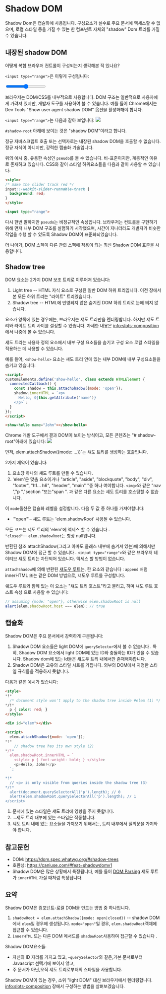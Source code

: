 # Shadow DOM

Shadow Dom은 캡슐화에 사용됩니다. 구성요소가 실수로 주요 문서에 엑세스할 수 없으며, 로컬 스타일 등을 가질 수 있는 한 컴포넌트 자체의 "shadow" Dom 트리를 가질 수 있습니다.

## 내장된 shadow DOM

어떻게 복합 브라우저 컨트롤이 구성되는지 생각해본 적 있나요?

`<input type="range">`은 이렇게 구성됩니다:

<p>
<input type="range">
</p>

브라우저는 DOM/CSS를 내부적으로 사용합니다. DOM 구조는 일반적으로 사용자에게 가려져 있지만, 개발자 도구를 사용하여 볼 수 있습니다. 예를 들어 Chrome에서는 Dev Tools "Show user agent shadow DOM" 옵션을 활성화해야 합니다.

`<input type="range">`는 다음과 같아 보입니다:
![](shadow-dom-range.png)


`#shadow-root` 아래에 보이는 것은 "shadow DOM"이라고 합니다.

정규 자바스크립트 호출 또는 선택자로는 내장된 shadow DOM을 호출할 수 없습니다. 정규 자식이 아니지만, 강력한 캡슐화 기술입니다.

위의 예시 중, 유용한 속성인 `pseudo`를 볼 수 있습니다. 비-표준이지만, 계층적인 이유로 존재하고 있습니다. CSS와 같이 스타일 하위요소들을 다음과 같이 사용할 수 있습니다: 
```html run autorun
<style>
/* make the slider track red */
input::-webkit-slider-runnable-track {
  background: red;
}
</style>

<input type="range">
```


다시 한번 말하지만 `pseudo`는 비정규적인 속성입니다. 브라우저는 컨트롤을 구현하기 위해 먼저 내부 DOM 구조를 실험하기 시작했으며, 시간이 지나더라도 개발자가 비슷한 작업을 수행 할 수 있도록 Shadow DOM이 표준화되었습니다. 

더 나아가, DOM 스펙이 다른 관련 스펙에 적용이 되는 최신 Shadow DOM 표준을 사용합니다.

## Shadow tree

DOM 요소는 2가지 DOM 보조 트리로 이루어져 있습니다:

1. Light tree -- HTML 자식 요소로 구성된 일반 DOM 하위 트리입니다. 이전 장에서 본 모든 하위 트리는 "라이트" 트리였습니다.
2. Shadow tree -- HTML에 반영되지 않은 숨겨진 DOM 하위 트리로 눈에 띄지 않습니다. 

요소가 양쪽에 있는 경우에는, 브라우저는 섀도 트리만을 렌더링합니다. 하지만 섀도 트리와 라이트 트리 사이를 설정할 수 있습니다. 자세한 내용은 <info:slots-composition>에서 나중에 볼 수 있습니다. 
	
섀도 트리는 사용자 정의 요소에서 내부 구성 요소들을 숨기고 구성 요소 로컬 스타일을 적용하는 데 사용할 수 있습니다.

예를 들어, `<show-hello>` 요소는 섀도 트리 안에 있는 내부 DOM에 내부 구성요소들을 숨기고 있습니다:

```html run autorun height=60
<script>
customElements.define('show-hello', class extends HTMLElement {
  connectedCallback() {
    const shadow = this.attachShadow({mode: 'open'});
    shadow.innerHTML = `<p>
      Hello, ${this.getAttribute('name')}
    </p>`;
  }  
});
</script>

<show-hello name="John"></show-hello>
```

Chrome 개발 도구에서 결과 DOM이 보이는 방식이고, 모든 콘텐츠는 "# shadow-root"아래에 있습니다:
![](shadow-dom-say-hello.png)


먼저, elem.attachShadow({mode: …})`는 섀도 트리를 생성하는 호출입니다.

2가지 제약이 있습니다:
1. 요소당 하나의 섀도 루트를 만들 수 있습니다.
2. 'elem'은 맞춤 요소이거나 "article", "aside", "blockquote", "body", "div", "footer", "h1… h6", "header", "main" "중 하나 여야합니다. `<img>`와 같은 "nav ","p ","section "또는"span ". 과 같은 다른 요소는 섀도 트리를 호스팅할 수 없습니다.

이 `mode`옵션은 캡슐화 레벨을 설정합니다. 다음 두 값 중 하나를 가져야합니다:
- '"open"'– 섀도 루트는 'elem.shadowRoot' 사용될 수 있습니다.

모든 코드는 섀도 트리의 'elem'에 액세스 할 수 있습니다 .  
`"closed"`–- `elem.shadowRoot`는 항상 null입니다.

반환된 참조 attachShadow(그리고 아마도 클래스 내부에 숨겨져 있는)에 의해서만 Shadow DOM에 접근 할 수 있습니다 . `<input type="range">`와 같은 브라우저 네이티브 섀도 트리는 차단되어 있습니다. 액세스 할 방법이 없습니다.

`attachShadow`에 의해 반환된 [섀도우 루트](https://dom.spec.whatwg.org/#shadowroot)는, 한 요소와 같습니다 :  `append` 처럼 innerHTML 또는 같은 DOM 방법으로,  섀도우 루트를 구성합니다.

쉐도우 루트와 함께 있는 이 요소는 "섀도 트리 호스트"라고 불리고, 하며 섀도 루트 호스트 속성 으로 사용할 수 있습니다:

```js
// assuming {mode: "open"}, otherwise elem.shadowRoot is null
alert(elem.shadowRoot.host === elem); // true
```

## 캡슐화

Shadow DOM은 주요 문서에서 강력하게 구분됩니다:

1. Shadow DOM 요소들은 light DOM에 `querySelector`에서 볼 수 없습니다 . 특히, Shadow DOM 요소에서 light DOM에 있는 ID와 충돌하는 ID가 있을 수 있습니다. Shadow dom에 있는 Id들은 섀도우 트리 내에서만 존재해야합니다.
2. Shadow DOM은 고유의 스타일 시트를 가집니다. 외부의 DOM에서 지정한 스타일 규칙들을 적용하지 못합니다.

다음과 같은 예시가 있습니다:

```html run untrusted height=40
<style>
*!*
  /* document style won't apply to the shadow tree inside #elem (1) */
*/!*
  p { color: red; }
</style>

<div id="elem"></div>

<script>
  elem.attachShadow({mode: 'open'});
*!*
    // shadow tree has its own style (2)
*/!*
  elem.shadowRoot.innerHTML = `
    <style> p { font-weight: bold; } </style>
    <p>Hello, John!</p>
  `;

*!*
  // <p> is only visible from queries inside the shadow tree (3)
*/!*
  alert(document.querySelectorAll('p').length); // 0
  alert(elem.shadowRoot.querySelectorAll('p').length); // 1
</script>  
```

1. 문서에 있는 스타일은 섀도 트리에 영향을 주지 못합니다.
2. ...섀도 트리 내부에 있는 스타일은 작동합니다.
3. 섀도 트리 내에 있는 요소들을 가져오기 위해서는, 트리 내부에서 질의문을 가져와야 합니다.

## 참고문헌

- DOM: <https://dom.spec.whatwg.org/#shadow-trees>
- 호환성: <https://caniuse.com/#feat=shadowdomv1>
- Shadow DOM은 많은 상황에서 특정됩니다, 예를 들어 [DOM Parsing](https://w3c.github.io/DOM-Parsing/#the-innerhtml-mixin) 섀도 루트가 `innerHTML` 가질 때처럼 특정됩니다.


## 요약

Shadow DOM은 컴포넌트-로컬 DOM을 만드는 방법 중 하나입니다.

1. `shadowRoot = elem.attachShadow({mode: open|closed})` -- shadow DOM에서 `elem`일 경우에 생성됩니다. `mode="open"`일 경우, `elem.shadowRoot`객체에 접근할 수 있습니다. 
2. `innerHTML` 또는 다른 DOM 메서드를 `shadowRoot`사용하여 접근할 수 있습니다 .

Shadow DOM요소들:
- 자신의 ID 자리를 가지고 있고,
-`querySelector`와 같은,기본 문서로부터 Javascript 선택기에 보이지 않고,
- 주 문서가 아닌,오직 섀도 트리로부터의 스타일을 사용합니다.

Shadow DOM이 있는 경우, 소위 "light DOM" 대신 브라우저에서 렌더링합니다. <info:slots-composition> 장에서 구성하는 방법을 살펴보겠습니다.
